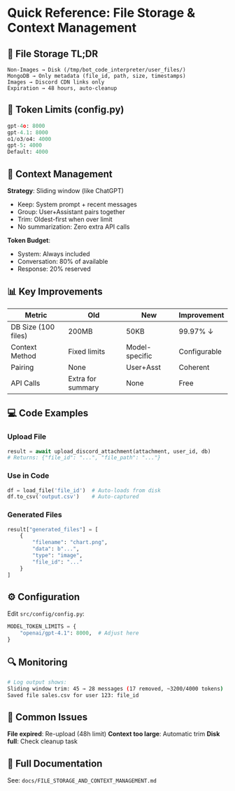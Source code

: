 # Quick Reference: File Storage & Context Management

## 📁 File Storage TL;DR

```
Non-Images → Disk (/tmp/bot_code_interpreter/user_files/)
MongoDB → Only metadata (file_id, path, size, timestamps)
Images → Discord CDN links only
Expiration → 48 hours, auto-cleanup
```

## 🔢 Token Limits (config.py)

```python
gpt-4o: 8000
gpt-4.1: 8000
o1/o3/o4: 4000
gpt-5: 4000
Default: 4000
```

## 🔄 Context Management

**Strategy**: Sliding window (like ChatGPT)
- Keep: System prompt + recent messages
- Group: User+Assistant pairs together
- Trim: Oldest-first when over limit
- No summarization: Zero extra API calls

**Token Budget**:
- System: Always included
- Conversation: 80% of available
- Response: 20% reserved

## 📊 Key Improvements

| Metric | Old | New | Improvement |
|--------|-----|-----|-------------|
| DB Size (100 files) | 200MB | 50KB | 99.97% ↓ |
| Context Method | Fixed limits | Model-specific | Configurable |
| Pairing | None | User+Asst | Coherent |
| API Calls | Extra for summary | None | Free |

## 💻 Code Examples

### Upload File
```python
result = await upload_discord_attachment(attachment, user_id, db)
# Returns: {"file_id": "...", "file_path": "..."}
```

### Use in Code
```python
df = load_file('file_id')  # Auto-loads from disk
df.to_csv('output.csv')    # Auto-captured
```

### Generated Files
```python
result["generated_files"] = [
    {
        "filename": "chart.png",
        "data": b"...",
        "type": "image",
        "file_id": "..."
    }
]
```

## ⚙️ Configuration

Edit `src/config/config.py`:
```python
MODEL_TOKEN_LIMITS = {
    "openai/gpt-4.1": 8000,  # Adjust here
}
```

## 🔍 Monitoring

```bash
# Log output shows:
Sliding window trim: 45 → 28 messages (17 removed, ~3200/4000 tokens)
Saved file sales.csv for user 123: file_id
```

## 🚨 Common Issues

**File expired**: Re-upload (48h limit)
**Context too large**: Automatic trim
**Disk full**: Check cleanup task

## 📖 Full Documentation

See: `docs/FILE_STORAGE_AND_CONTEXT_MANAGEMENT.md`
